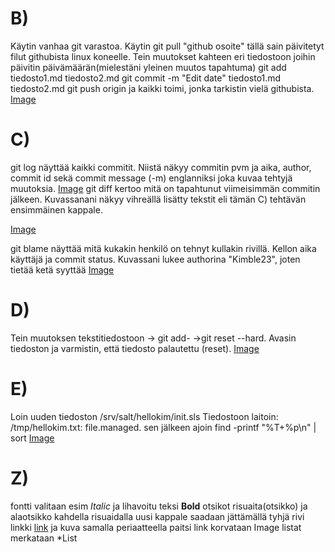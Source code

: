 # B)
Käytin vanhaa git varastoa. Käytin git pull "github osoite" tällä sain 
päivitetyt filut githubista linux koneelle. 
Tein muutokset kahteen eri tiedostoon joihin päivitin päivämäärän(mielestäni yleinen muutos tapahtuma)
git add tiedosto1.md tiedosto2.md
git commit -m "Edit date" tiedosto1.md tiedosto2.md
git push origin ja kaikki toimi, jonka tarkistin vielä githubista. 
[Image](https://i.imgur.com/swpXOEJ.png)
# C)
git log näyttää kaikki commitit. Niistä näkyy commitin pvm ja aika, author,
commit id sekä commit message (-m) englanniksi joka kuvaa tehtyjä muutoksia.
[Image](https://i.imgur.com/DomHbig.png)
git diff kertoo mitä on tapahtunut viimeisimmän commitin jälkeen. Kuvassanani
näkyy vihreällä lisätty tekstit eli tämän C) tehtävän ensimmäinen kappale.

[Image](https://i.imgur.com/hCLh89n.png)


git blame näyttää mitä kukakin henkilö on tehnyt kullakin rivillä. Kellon aika
käyttäjä ja commit status. Kuvassani lukee authorina "Kimble23", joten tietää ketä syyttää
[Image](https://i.imgur.com/AAWQlnu.png)

# D)
Tein muutoksen tekstitiedostoon -> git add- ->git reset --hard. Avasin tiedoston
ja varmistin, että tiedosto palautettu (reset).
[Image](https://i.imgur.com/KQB2NLp.png)
# E)
Loin uuden tiedoston /srv/salt/hellokim/init.sls
Tiedostoon laitoin: /tmp/hellokim.txt: file.managed.
sen jälkeen ajoin find -printf "%T+%p\n" | sort
[Image](https://i.imgur.com/wlTKEUb.png)

# Z)
 fontti valitaan esim *Italic* ja lihavoitu teksi **Bold**
 otsikot risuaita(otsikko) ja alaotsikko kahdella risuaidalla
 uusi kappale saadaan jättämällä tyhjä rivi
 linkki [link](osoite) ja kuva samalla periaatteella paitsi link korvataan Image
 listat merkataan *List 
